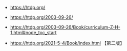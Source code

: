 

- https://htdp.org/
- https://htdp.org/2003-09-26/

- https://htdp.org/2003-09-26/Book/curriculum-Z-H-1.html#node_toc_start
- https://htdp.org/2021-5-4/Book/index.html 【第二版】
